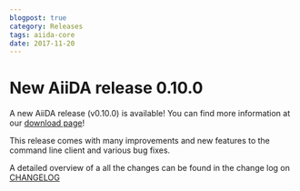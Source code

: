 ```yaml
---
blogpost: true
category: Releases
tags: aiida-core
date: 2017-11-20
---
```


# New AiiDA release 0.10.0

A new AiiDA release (v0.10.0) is available! You can find more information at our [download page](/sections/download.md)!

This release comes with many improvements and new features to the command line client and various bug fixes.

A detailed overview of a all the changes can be found in the change log on [CHANGELOG](https://github.com/aiidateam/aiida_core/blob/v0.10.0/CHANGELOG.md)
